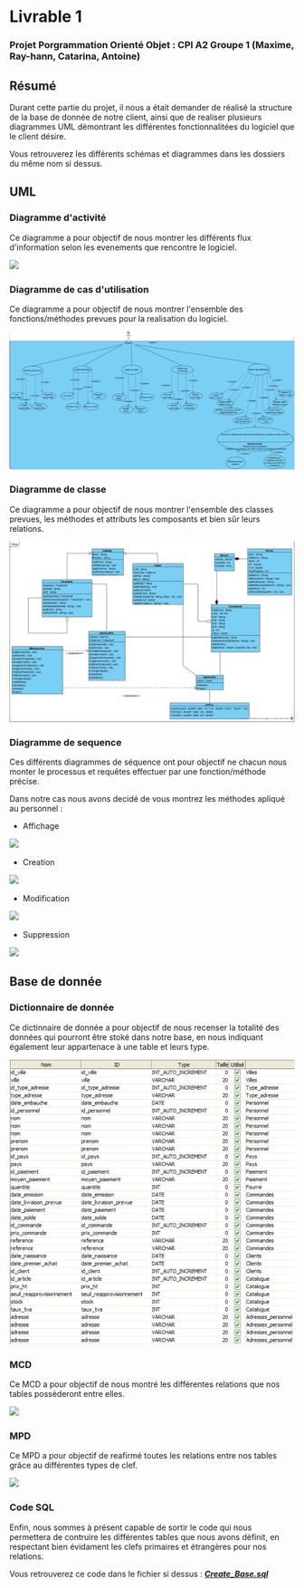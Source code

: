 # Livrable 1

### Projet Porgrammation Orienté Objet : CPI A2 Groupe 1 (Maxime, Ray-hann, Catarina, Antoine)

## Résumé

Durant cette partie du projet, il nous a était demander de réalisé la structure de la base de donnée de notre client, ainsi que de realiser plusieurs diagrammes UML démontrant les différentes fonctionnalitées du logiciel que le client désire.  

Vous retrouverez les différents schémas et diagrammes dans les dossiers du même nom si dessus.

## UML

### Diagramme d'activité

Ce diagramme a pour objectif de nous montrer les différents flux d'information selon les evenements que rencontre le logiciel.

![](https://github.com/MaxLinkle/Projet-POO/blob/main/Livrable_1/UML/Diagramme%20d'Activit%C3%A9.png)

### Diagramme de cas d'utilisation

Ce diagramme a pour objectif de nous montrer l'ensemble des fonctions/méthodes prevues pour la realisation du logiciel.  

![](https://github.com/MaxLinkle/Projet-POO/blob/main/Livrable_1/UML/Diagramme%20de%20Cas%20d'Utilisation.png)

### Diagramme de classe

Ce diagramme a pour objectif de nous montrer l'ensemble des classes prevues, les méthodes et attributs les composants et bien sûr leurs relations.  

![](https://github.com/MaxLinkle/Projet-POO/blob/main/Livrable_1/UML/Diagramme%20de%20Classe.jpg)

### Diagramme de sequence

Ces différents diagrammes de séquence ont pour objectif ne chacun nous monter le processus et requêtes effectuer par une fonction/méthode précise.  

Dans notre cas nous avons decidé de vous montrez les méthodes apliqué au personnel :

* Affichage

![](https://github.com/MaxLinkle/Projet-POO/blob/main/Livrable_1/UML/Diagramme%20de%20S%C3%A9quence/Affichage%20de%20personnel.png)

* Creation

![](https://github.com/MaxLinkle/Projet-POO/blob/main/Livrable_1/UML/Diagramme%20de%20S%C3%A9quence/Creation%20de%20personnel.png)

* Modification

![](https://github.com/MaxLinkle/Projet-POO/blob/main/Livrable_1/UML/Diagramme%20de%20S%C3%A9quence/Modification%20de%20personnel.png)

* Suppression

![](https://github.com/MaxLinkle/Projet-POO/blob/main/Livrable_1/UML/Diagramme%20de%20S%C3%A9quence/Suppression%20de%20personnel.png)

## Base de donnée

### Dictionnaire de donnée

Ce dictinnaire de donnée a pour objectif de nous recenser la totalité des données qui pourront être stoké dans notre base, en nous indiquant également leur appartenace à une table et leurs type.  

![](https://github.com/MaxLinkle/Projet-POO/blob/main/Livrable_1/Base%20de%20donn%C3%A9e/Dictionnaire%20de%20donn%C3%A9es.png)

### MCD

Ce MCD a pour objectif de nous montré les différentes relations que nos tables possèderont entre elles.  

![](https://github.com/MaxLinkle/Projet-POO/blob/main/Livrable_1/Base%20de%20donn%C3%A9e/MCD.png)

### MPD

Ce MPD a pour objectif de reafirmé toutes les relations entre nos tables grâce au différentes types de clef.   

![](https://github.com/MaxLinkle/Projet-POO/blob/main/Livrable_1/Base%20de%20donn%C3%A9e/MPD.png)


### Code SQL

Enfin, nous sommes à présent capable de sortir le code qui nous permettera de contruire les différentes tables que nous avons définit, en respectant bien évidament les clefs primaires et étrangères pour nos relations.  

Vous retrouverez ce code dans le fichier si dessus : [***Create_Base.sql***](https://github.com/MaxLinkle/Projet-POO/blob/main/Livrable_1/Create_Base.sql)
